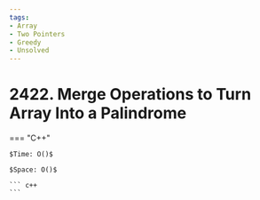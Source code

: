```yaml
---
tags:
- Array
- Two Pointers
- Greedy
- Unsolved
---
```



# 2422. Merge Operations to Turn Array Into a Palindrome

=== "C++"

    $Time: O()$

    $Space: O()$

    ``` c++
    ```